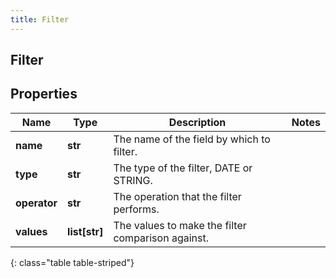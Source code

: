 ```yaml
---
title: Filter
---
```

## Filter

## Properties

|Name | Type | Description | Notes|
|------------ | ------------- | ------------- | -------------|
| **name** | **str** | The name of the field by which to filter. | |
| **type** | **str** | The type of the filter, DATE or STRING. | |
| **operator** | **str** | The operation that the filter performs. | |
| **values** | **list[str]** | The values to make the filter comparison against. | |
{: class="table table-striped"}


